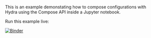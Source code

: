 This is an example demonstating how to compose configurations with Hydra using the Compose API inside a Jupyter notebook.

Run this example live:

[![Binder](https://mybinder.org/badge_logo.svg)](https://hub-binder.mybinder.ovh/user/facebookresearch-hydra-ln979tgc/notebooks/examples/notebook/hydra_notebook_example.ipynb)
